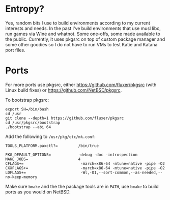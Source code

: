 # Entropy?
Yes, random bits I use to build environments according to my current interests
and needs. In the past I've build environments that use musl libc, run games
via Wine and whatnot. Some one-offs, some made available to the public.
Currently, it uses pkgsrc on top of custom package manager and some other
goodies so I do not have to run VMs to test Katie and Katana port files.

# Ports
For more ports use pkgsrc, either https://github.com/fluxer/pkgsrc (with Linux
build fixes) or https://github.com/NetBSD/pkgsrc.

To bootstrap pkgsrc:
```
export SH=/bin/bash
cd /usr
git clone --depth=1 https://github.com/fluxer/pkgsrc
cd /usr/pkgsrc/bootstrap
./bootstrap --abi 64
```

Add the following to `/usr/pkg/etc/mk.conf`:
```
TOOLS_PLATFORM.paxctl?=         /bin/true

PKG_DEFAULT_OPTIONS=            -debug -doc -introspection
MAKE_JOBS=                      4
CFLAGS+=                         -march=x86-64 -mtune=native -pipe -O2
CXXFLAGS+=                       -march=x86-64 -mtune=native -pipe -O2
LDFLAGS+=                        -Wl,-O1,--sort-common,--as-needed,--no-keep-memory
```

Make sure `bmake` and the the package tools are in `PATH`, use `bmake` to build
ports as you would on NetBSD.
